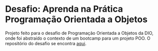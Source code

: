 # Desafio: Aprenda na Prática Programação Orientada a Objetos
Projeto feito para o desafio de Programação Orientada a Objetos da DIO, onde foi abstraído o contexto de um bootcamp para um projeto POO. O repositório do desafio se encontra [aqui](https://github.com/cami-la/desafio-poo-dio).
